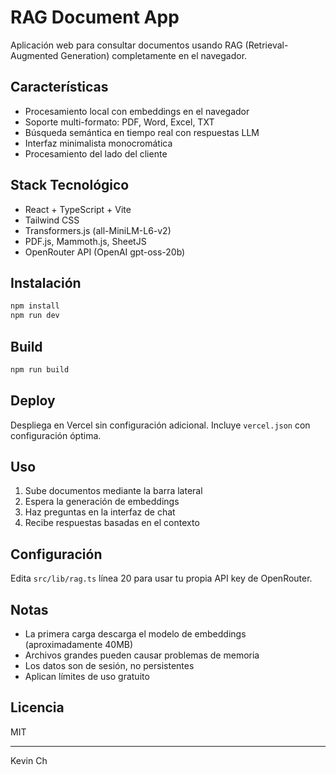 # RAG Document App

Aplicación web para consultar documentos usando RAG (Retrieval-Augmented Generation) completamente en el navegador.

## Características

- Procesamiento local con embeddings en el navegador
- Soporte multi-formato: PDF, Word, Excel, TXT
- Búsqueda semántica en tiempo real con respuestas LLM
- Interfaz minimalista monocromática
- Procesamiento del lado del cliente

## Stack Tecnológico

- React + TypeScript + Vite
- Tailwind CSS
- Transformers.js (all-MiniLM-L6-v2)
- PDF.js, Mammoth.js, SheetJS
- OpenRouter API (OpenAI gpt-oss-20b)

## Instalación

```bash
npm install
npm run dev
```

## Build

```bash
npm run build
```

## Deploy

Despliega en Vercel sin configuración adicional. Incluye `vercel.json` con configuración óptima.

## Uso

1. Sube documentos mediante la barra lateral
2. Espera la generación de embeddings
3. Haz preguntas en la interfaz de chat
4. Recibe respuestas basadas en el contexto

## Configuración

Edita `src/lib/rag.ts` línea 20 para usar tu propia API key de OpenRouter.

## Notas

- La primera carga descarga el modelo de embeddings (aproximadamente 40MB)
- Archivos grandes pueden causar problemas de memoria
- Los datos son de sesión, no persistentes
- Aplican límites de uso gratuito

## Licencia

MIT

---

Kevin Ch
